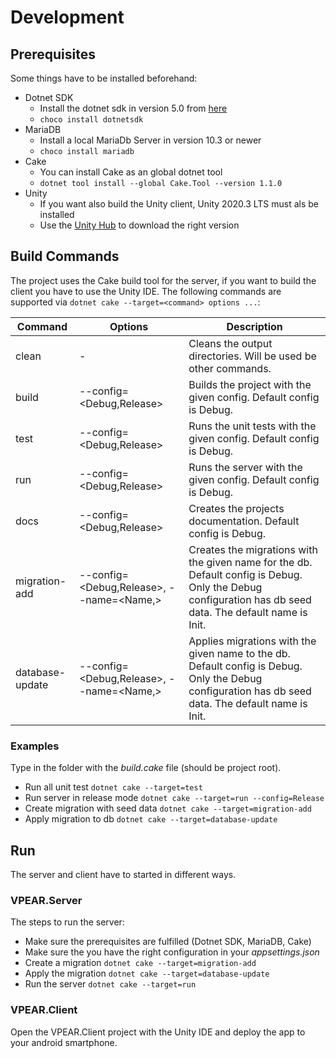# Development

## Prerequisites
Some things have to be installed beforehand:

* Dotnet SDK
  * Install the dotnet sdk in version 5.0 from [here](https://dotnet.microsoft.com/download/dotnet/5.0)
  * `choco install dotnetsdk`
* MariaDB
  * Install a local MariaDb Server in version 10.3 or newer
  * `choco install mariadb`
* Cake
  * You can install Cake as an global dotnet tool
  * `dotnet tool install --global Cake.Tool --version 1.1.0`
* Unity
  * If you want also build the Unity client, Unity 2020.3 LTS must als be installed
  * Use the [Unity Hub](https://unity3d.com/de/get-unity/download) to download the right version

## Build Commands
The project uses the Cake build tool for the server, if you want to build the client you have to use the Unity IDE. The following commands are supported via `dotnet cake --target=<command> options ...`:

| Command | Options | Description |
| - | - | - |
| clean | - | Cleans the output directories. Will be used be other commands. |
| build | --config=<Debug,Release> | Builds the project with the given config. Default config is Debug. |
| test | --config=<Debug,Release> | Runs the unit tests with the given config. Default config is Debug. |
| run | --config=<Debug,Release> | Runs the server with the given config. Default config is Debug. |
| docs | --config=<Debug,Release> | Creates the projects documentation. Default config is Debug. |
| migration-add | --config=<Debug,Release>, --name=<Name,> | Creates the migrations with the given name for the db. Default config is Debug. Only the Debug configuration has db seed data. The default name is Init. |
| database-update | --config=<Debug,Release>, --name=<Name,> | Applies migrations with the given name to the db. Default config is Debug. Only the Debug configuration has db seed data. The default name is Init. |

### Examples
Type in the folder with the *build.cake* file (should be project root).

* Run all unit test `dotnet cake --target=test`
* Run server in release mode `dotnet cake --target=run --config=Release`
* Create migration with seed data `dotnet cake --target=migration-add`
* Apply migration to db `dotnet cake --target=database-update`

## Run
The server and client have to started in different ways.

### VPEAR.Server
The steps to run the server:

* Make sure the prerequisites are fulfilled (Dotnet SDK, MariaDB, Cake)
* Make sure the you have the right configuration in your *appsettings.json*
* Create a migration `dotnet cake --target=migration-add`
* Apply the migration `dotnet cake --target=database-update`
* Run the server `dotnet cake --target=run`

### VPEAR.Client

Open the VPEAR.Client project with the Unity IDE and deploy the app to your android smartphone.
